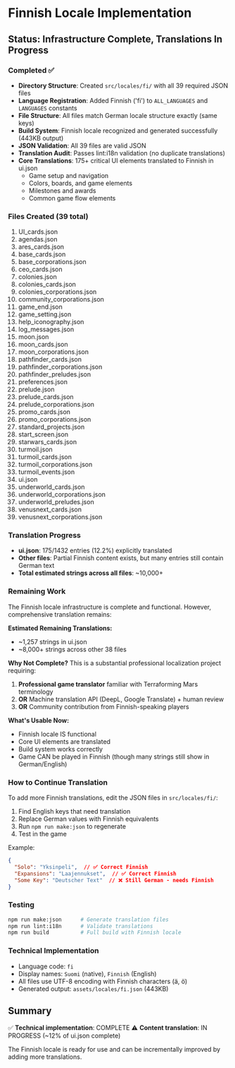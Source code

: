# Finnish Locale Implementation

## Status: Infrastructure Complete, Translations In Progress

### Completed ✅
- **Directory Structure**: Created `src/locales/fi/` with all 39 required JSON files
- **Language Registration**: Added Finnish ('fi') to `ALL_LANGUAGES` and `LANGUAGES` constants
- **File Structure**: All files match German locale structure exactly (same keys)
- **Build System**: Finnish locale recognized and generated successfully (443KB output)
- **JSON Validation**: All 39 files are valid JSON
- **Translation Audit**: Passes lint:i18n validation (no duplicate translations)
- **Core Translations**: 175+ critical UI elements translated to Finnish in ui.json
  - Game setup and navigation
  - Colors, boards, and game elements
  - Milestones and awards
  - Common game flow elements

### Files Created (39 total)
1. UI_cards.json
2. agendas.json
3. ares_cards.json
4. base_cards.json
5. base_corporations.json
6. ceo_cards.json
7. colonies.json
8. colonies_cards.json
9. colonies_corporations.json
10. community_corporations.json
11. game_end.json
12. game_setting.json
13. help_iconography.json
14. log_messages.json
15. moon.json
16. moon_cards.json
17. moon_corporations.json
18. pathfinder_cards.json
19. pathfinder_corporations.json
20. pathfinder_preludes.json
21. preferences.json
22. prelude.json
23. prelude_cards.json
24. prelude_corporations.json
25. promo_cards.json
26. promo_corporations.json
27. standard_projects.json
28. start_screen.json
29. starwars_cards.json
30. turmoil.json
31. turmoil_cards.json
32. turmoil_corporations.json
33. turmoil_events.json
34. ui.json
35. underworld_cards.json
36. underworld_corporations.json
37. underworld_preludes.json
38. venusnext_cards.json
39. venusnext_corporations.json

### Translation Progress
- **ui.json**: 175/1432 entries (12.2%) explicitly translated
- **Other files**: Partial Finnish content exists, but many entries still contain German text
- **Total estimated strings across all files**: ~10,000+

### Remaining Work
The Finnish locale infrastructure is complete and functional. However, comprehensive translation remains:

**Estimated Remaining Translations:**
- ~1,257 strings in ui.json
- ~8,000+ strings across other 38 files

**Why Not Complete?**
This is a substantial professional localization project requiring:
1. **Professional game translator** familiar with Terraforming Mars terminology
2. **OR** Machine translation API (DeepL, Google Translate) + human review
3. **OR** Community contribution from Finnish-speaking players

**What's Usable Now:**
- Finnish locale IS functional
- Core UI elements are translated
- Build system works correctly
- Game CAN be played in Finnish (though many strings still show in German/English)

### How to Continue Translation

To add more Finnish translations, edit the JSON files in `src/locales/fi/`:

1. Find English keys that need translation
2. Replace German values with Finnish equivalents
3. Run `npm run make:json` to regenerate
4. Test in the game

Example:
```json
{
  "Solo": "Yksinpeli",  // ✅ Correct Finnish
  "Expansions": "Laajennukset",  // ✅ Correct Finnish
  "Some Key": "Deutscher Text"  // ❌ Still German - needs Finnish
}
```

### Testing
```bash
npm run make:json      # Generate translation files
npm run lint:i18n      # Validate translations
npm run build          # Full build with Finnish locale
```

### Technical Implementation
- Language code: `fi`
- Display names: `Suomi` (native), `Finnish` (English)
- All files use UTF-8 encoding with Finnish characters (ä, ö)
- Generated output: `assets/locales/fi.json` (443KB)

## Summary
✅ **Technical implementation**: COMPLETE
⚠️ **Content translation**: IN PROGRESS (~12% of ui.json complete)

The Finnish locale is ready for use and can be incrementally improved by adding more translations.
